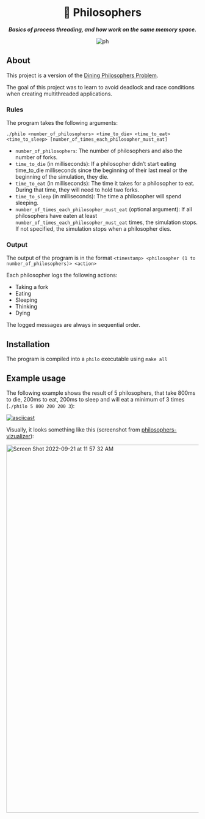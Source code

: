 <h1 align="center">
	📖 Philosophers
</h1>

<p align="center">
	<b><i>Basics of process threading, and how work on the same memory space.</i></b><br>
</p>
<p align="center">
<img alt="ph" src="https://www.en-attendant-nadeau.fr/wp-content/uploads/2019/05/voltaire_categorie.jpg" />
</p>

## About
This project is a version of the [Dining Philosophers Problem](https://en.wikipedia.org/wiki/Dining_philosophers_problem).

The goal of this project was to learn to avoid deadlock and race conditions when creating multithreaded applications.

### Rules
The program takes the following arguments:

`./philo <number_of_philosophers> <time_to_die> <time_to_eat> <time_to_sleep> [number_of_times_each_philosopher_must_eat]`

- `number_of_philosophers`: The number of philosophers and also the number
of forks.
- `time_to_die` (in milliseconds): If a philosopher didn’t start eating time_to_die
milliseconds since the beginning of their last meal or the beginning of the simulation, they die.
- `time_to_eat` (in milliseconds): The time it takes for a philosopher to eat.
During that time, they will need to hold two forks.
- `time_to_sleep` (in milliseconds): The time a philosopher will spend sleeping.
- `number_of_times_each_philosopher_must_eat` (optional argument): If all philosophers have eaten at least `number_of_times_each_philosopher_must_eat` times, the simulation stops. If not specified, the simulation stops when a philosopher dies.

### Output
The output of the program is in the format `<timestamp> <philosopher (1 to number_of_philosophers)> <action>`

Each philosopher logs the following actions:
- Taking a fork
- Eating
- Sleeping
- Thinking
- Dying

The logged messages are always in sequential order.

## Installation
The program is compiled into a `philo` executable using `make all`

## Example usage
The following example shows the result of 5 philosophers, that take 800ms to die, 200ms to eat, 200ms to sleep and will eat a minimum of 3 times (`./philo 5 800 200 200 3`):

[![asciicast](https://asciinema.org/a/x25lCkgZv10xPRuwVU1HBQvWq.svg)](https://asciinema.org/a/x25lCkgZv10xPRuwVU1HBQvWq)

Visually, it looks something like this (screenshot from [philosophers-vizualizer](https://nafuka11.github.io/philosophers-visualizer/)):

<img width="962" alt="Screen Shot 2022-09-21 at 11 57 32 AM" src="https://user-images.githubusercontent.com/21006147/191492157-92668c00-d92e-4407-8036-058ed61b6fec.png">
